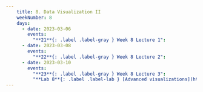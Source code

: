 ```yaml
---
    title: 8. Data Visualization II
    weekNumber: 8
    days:
      - date: 2023-03-06
        events:
          "**21**{: .label .label-gray } Week 8 Lecture 1":
      - date: 2023-03-08
        events:
          "**22**{: .label .label-gray } Week 8 Lecture 2":
      - date: 2023-03-10
        events:
          "**23**{: .label .label-gray } Week 8 Lecture 3":
          "**Lab 8**{: .label .label-lab } [Advanced visualizations](https://datahub.berkeley.edu/)":         
---
```


